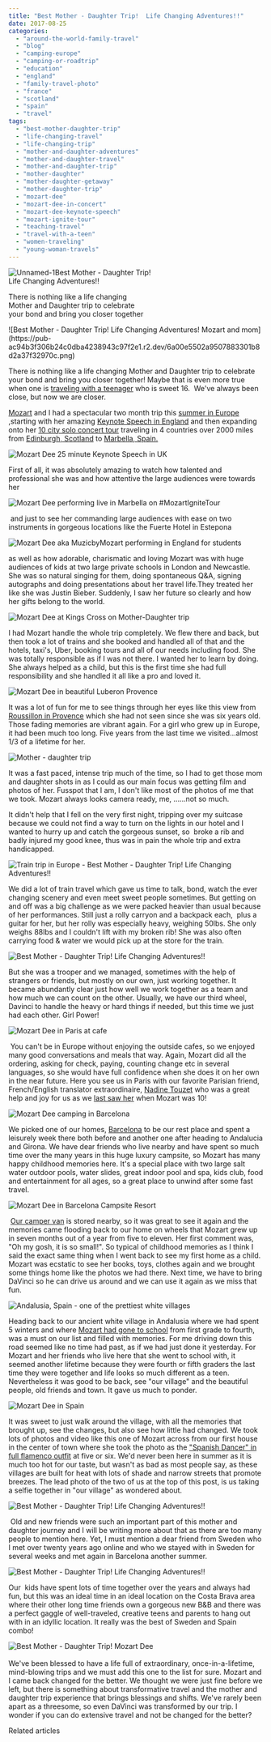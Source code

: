 ```yaml
---
title: "Best Mother - Daughter Trip!  Life Changing Adventures!!"
date: 2017-08-25
categories: 
  - "around-the-world-family-travel"
  - "blog"
  - "camping-europe"
  - "camping-or-roadtrip"
  - "education"
  - "england"
  - "family-travel-photo"
  - "france"
  - "scotland"
  - "spain"
  - "travel"
tags: 
  - "best-mother-daughter-trip"
  - "life-changing-travel"
  - "life-changing-trip"
  - "mother-and-daughter-adventures"
  - "mother-and-daughter-travel"
  - "mother-and-daughter-trip"
  - "mother-daughter"
  - "mother-daughter-getaway"
  - "mother-daughter-trip"
  - "mozart-dee"
  - "mozart-dee-in-concert"
  - "mozart-dee-keynote-speech"
  - "mozart-ignite-tour"
  - "teaching-travel"
  - "travel-with-a-teen"
  - "women-traveling"
  - "young-woman-travels"
---
```


![Unnamed-1](https://pub-ac94b3f306b24c0dba4238943c97f2e1.r2.dev/6a00e5502a9507883301b7c919211f970b.jpg)Best Mother - Daughter Trip!  
Life Changing Adventures!!  
  
There is nothing like a life changing  
Mother and Daughter trip to celebrate  
your bond and bring you closer together

<!--more--> ![Best Mother - Daughter Trip!  Life Changing Adventures! Mozart and mom](https://pub-ac94b3f306b24c0dba4238943c97f2e1.r2.dev/6a00e5502a9507883301b8d2a37f32970c.png)  
  
There is nothing like a life changing Mother and Daughter trip to celebrate your bond and bring you closer together! Maybe that is even more true when one is [traveling with a teenager](https://pub-ac94b3f306b24c0dba4238943c97f2e1.r2.dev/2016/05/new-york-city-travel-for-teens-.html) who is sweet 16.  We've always been close, but now we are closer.  
  
[Mozart](https://pub-ac94b3f306b24c0dba4238943c97f2e1.r2.dev/2016/04/mozart-wins-best-actress-award-.html "Mozart Dee wins best actress") and I had a spectacular two month trip this [summer in Europe](https://pub-ac94b3f306b24c0dba4238943c97f2e1.r2.dev/2017/05/best-of-europe-summer-trip-.html#more "best of europe summer trip") ,starting with her amazing [Keynote Speech in England](https://pub-ac94b3f306b24c0dba4238943c97f2e1.r2.dev/2017/05/16-year-old-mozart-dees-ted-talk-keynote-speech-in-ukteen-actress-songwriter-singer-mozart-dee-was-asked-to-do-a-ted-talk.html#more "16 Year Old Mozart Dee's TED Talk & Keynote Speech in UK") and then expanding onto her [10 city solo concert tour](https://pub-ac94b3f306b24c0dba4238943c97f2e1.r2.dev/2017/06/mozartignitetour-in-europe-mozart-dees-keynote-speech.html#more "#MozartIgniteTour in Europe & Mozart Dee's Keynote Speech") traveling in 4 countries over 2000 miles from [Edinburgh, Scotland](https://pub-ac94b3f306b24c0dba4238943c97f2e1.r2.dev/2011/05/family-travel-scotland-edinburgh-festival-photo.html "Family Travel Scotland: Edinburgh Festival") to [Marbella, Spain.](https://pub-ac94b3f306b24c0dba4238943c97f2e1.r2.dev/2007/03/pinot-sunset-in.html "Pinot Sunset in Marbella")  
  
![Mozart Dee 25 minute Keynote Speech in UK](https://pub-ac94b3f306b24c0dba4238943c97f2e1.r2.dev/6a00e5502a9507883301bb09bc67d5970d.png)  
  
First of all, it was absolutely amazing to watch how talented and professional she was and how attentive the large audiences were towards her   
  
![Mozart Dee performing live in Marbella on #MozartIgniteTour ](https://pub-ac94b3f306b24c0dba4238943c97f2e1.r2.dev/6a00e5502a9507883301b8d2a39272970c.png)  
  
 and just to see her commanding large audiences with ease on two instruments in gorgeous locations like the Fuerte Hotel in Estepona  
  
![Mozart Dee aka MuzicbyMozart performing in England for students ](https://pub-ac94b3f306b24c0dba4238943c97f2e1.r2.dev/6a00e5502a9507883301b8d2a3ad0e970c.png)  
  
as well as how adorable, charismatic and loving Mozart was with huge audiences of kids at two large private schools in London and Newcastle. She was so natural singing for them, doing spontaneous Q&A, signing autographs and doing presentations about her travel life.They treated her like she was Justin Bieber. Suddenly, I saw her future so clearly and how her gifts belong to the world.   
  
![Mozart Dee at Kings Cross on Mother-Daughter trip](https://pub-ac94b3f306b24c0dba4238943c97f2e1.r2.dev/6a00e5502a9507883301bb09bc7429970d.png)  
  
I had Mozart handle the whole trip completely. We flew there and back, but then took a lot of trains and she booked and handled all of that and the hotels, taxi's, Uber, booking tours and all of our needs including food. She was totally responsible as if I was not there. I wanted her to learn by doing. She always helped as a child, but this is the first time she had full responsibility and she handled it all like a pro and loved it.   
  
![Mozart Dee in beautiful Luberon Provence](https://pub-ac94b3f306b24c0dba4238943c97f2e1.r2.dev/6a00e5502a9507883301b7c9193632970b.png)  
  
It was a lot of fun for me to see things through her eyes like this view from [Roussillon in Provence](https://pub-ac94b3f306b24c0dba4238943c97f2e1.r2.dev/2006/10/roussillon-ochr.html "Roussillon  Luberon, Provence ") which she had not seen since she was six years old. Those fading memories are vibrant again. For a girl who grew up in Europe, it had been much too long. Five years from the last time we visited...almost 1/3 of a lifetime for her.   
  
![Mother - daughter trip](https://pub-ac94b3f306b24c0dba4238943c97f2e1.r2.dev/6a00e5502a9507883301b7c9193644970b.png)  
  
It was a fast paced, intense trip much of the time, so I had to get those mom and daughter shots in as I could as our main focus was getting film and photos of her. Fusspot that I am, I don't like most of the photos of me that we took. Mozart always looks camera ready, me, ......not so much.  
  
It didn't help that I fell on the very first night, tripping over my suitcase because we could not find a way to turn on the lights in our hotel and I wanted to hurry up and catch the gorgeous sunset, so  broke a rib and badly injured my good knee, thus was in pain the whole trip and extra handicapped.    
  
![Train trip in Europe - Best Mother - Daughter Trip!  Life Changing Adventures!!](https://pub-ac94b3f306b24c0dba4238943c97f2e1.r2.dev/6a00e5502a9507883301b7c9193658970b.png)  
  
We did a lot of train travel which gave us time to talk, bond, watch the ever changing scenery and even meet sweet people sometimes. But getting on and off was a big challenge as we were packed heavier than usual because of her performances. Still just a rolly carryon and a backpack each,  plus a guitar for her, but her rolly was especially heavy, weighing 50lbs. She only weighs 88lbs and I couldn't lift with my broken rib! She was also often carrying food & water we would pick up at the store for the train. 

![Best Mother - Daughter Trip!  Life Changing Adventures!!](https://pub-ac94b3f306b24c0dba4238943c97f2e1.r2.dev/6a00e5502a9507883301b7c919366d970b.png)

But she was a trooper and we managed, sometimes with the help of strangers or friends, but mostly on our own, just working together. It became abundantly clear just how well we work together as a team and how much we can count on the other. Usually, we have our third wheel, Davinci to handle the heavy or hard things if needed, but this time we just had each other. Girl Power!   
  
![Mozart Dee in Paris at cafe](https://pub-ac94b3f306b24c0dba4238943c97f2e1.r2.dev/6a00e5502a9507883301b8d2a392d6970c.png)  
  
 You can't be in Europe without enjoying the outside cafes, so we enjoyed many good conversations and meals that way. Again, Mozart did all the ordering, asking for check, paying, counting change etc in several languages, so she would have full confidence when she does it on her own in the near future. Here you see us in Paris with our favorite Parisian friend, French/English translator extraordinaire, [Nadine Touzet](https://twitter.com/nadinetouzet) who was a great help and joy for us as we [last saw her](https://pub-ac94b3f306b24c0dba4238943c97f2e1.r2.dev/2010/10/free-wifi-travel-office-paris-digital-nomad-technomad-minimalist-workshift-mobile-work-on-the-road.html "Free Wifi Travel Office Paris") when Mozart was 10!   
  
![Mozart Dee camping in Barcelona ](https://pub-ac94b3f306b24c0dba4238943c97f2e1.r2.dev/6a00e5502a9507883301b7c919367a970b.png)  
  
We picked one of our homes, [Barcelona](https://pub-ac94b3f306b24c0dba4238943c97f2e1.r2.dev/2007/05/barcelona-beach.html "best camping barcelona ") to be our rest place and spent a leisurely week there both before and another one after heading to Andalucia and Girona. We have dear friends who live nearby and have spent so much time over the many years in this huge luxury campsite, so Mozart has many happy childhood memories here. It's a special place with two large salt water outdoor pools, water slides, great indoor pool and spa, kids club, food and entertainment for all ages, so a great place to unwind after some fast travel.  
  
![Mozart Dee in Barcelona Campsite Resort ](https://pub-ac94b3f306b24c0dba4238943c97f2e1.r2.dev/6a00e5502a9507883301b8d2a392ec970c.png)  
  
 [Our camper van](https://pub-ac94b3f306b24c0dba4238943c97f2e1.r2.dev/2006/08/our-new-camper.html "Our New Camper and Home") is stored nearby, so it was great to see it again and the memories came flooding back to our home on wheels that Mozart grew up in seven months out of a year from five to eleven. Her first comment was, "Oh my gosh, it is so small!". So typical of childhood memories as I think I said the exact same thing when I went back to see my first home as a child. Mozart was ecstatic to see her books, toys, clothes again and we brought some things home like the photos we had there. Next time, we have to bring DaVinci so he can drive us around and we can use it again as we miss that fun.   
  
![Andalusia, Spain - one of the prettiest white villages ](https://pub-ac94b3f306b24c0dba4238943c97f2e1.r2.dev/6a00e5502a9507883301bb09bc7475970d.png)  
  
Heading back to our ancient white village in Andalusia where we had spent 5 winters and where [Mozart had gone to school](https://pub-ac94b3f306b24c0dba4238943c97f2e1.r2.dev/2013/05/learning-spanish-in-spain.html "Learning Spanish in Spain") from first grade to fourth, was a must on our list and filled with memories. For me driving down this road seemed like no time had past, as if we had just done it yesterday. For Mozart and her friends who live here that she went to school with, it seemed another lifetime because they were fourth or fifth graders the last time they were together and life looks so much different as a teen. Nevertheless it was good to be back, see "our village" and the beautiful people, old friends and town. It gave us much to ponder.   
  
![Mozart Dee in Spain ](https://pub-ac94b3f306b24c0dba4238943c97f2e1.r2.dev/6a00e5502a9507883301b7c919368d970b.png)  
  
It was sweet to just walk around the village, with all the memories that brought up, see the changes, but also see how little had changed. We took lots of photos and video like this one of Mozart across from our first house in the center of town where she took the photo as the ["Spanish Dancer" in full flamenco outfit](https://pub-ac94b3f306b24c0dba4238943c97f2e1.r2.dev/2006/11/spanish-dancer.html "cute baby flamenco dancer ") at five or six. We'd never been here in summer as it is much too hot for our taste, but wasn't as bad as most people say, as these villages are built for heat with lots of shade and narrow streets that promote breezes. The lead photo of the two of us at the top of this post, is us taking a selfie together in "our village" as wondered about.   
  
![Best Mother - Daughter Trip!  Life Changing Adventures!!](https://pub-ac94b3f306b24c0dba4238943c97f2e1.r2.dev/6a00e5502a9507883301bb09bc750b970d.png)  
  
 Old and new friends were such an important part of this mother and daughter journey and I will be writing more about that as there are too many people to mention here. Yet, I must mention a dear friend from Sweden who I met over twenty years ago online and who we stayed with in Sweden for several weeks and met again in Barcelona another summer.   
  
![Best Mother - Daughter Trip!  Life Changing Adventures!!](https://pub-ac94b3f306b24c0dba4238943c97f2e1.r2.dev/6a00e5502a9507883301bb09bc74d8970d.png)  
  
Our  kids have spent lots of time together over the years and always had fun, but this was an ideal time in an ideal location on the Costa Brava area where their other long time friends own a gorgeous new B&B and there was a perfect gaggle of well-traveled, creative teens and parents to hang out with in an idyllic location. It really was the best of Sweden and Spain combo!

![Best Mother - Daughter Trip!  Mozart Dee](https://pub-ac94b3f306b24c0dba4238943c97f2e1.r2.dev/6a00e5502a9507883301b8d2a39326970c.png)  
   
We've been blessed to have a life full of extraordinary, once-in-a-lifetime, mind-blowing trips and we must add this one to the list for sure. Mozart and I came back changed for the better. We thought we were just fine before we left, but there is something about transformative travel and the mother and daughter trip experience that brings blessings and shifts. We've rarely been apart as a threesome, so even DaVinci was transformed by our trip. I wonder if you can do extensive travel and not be changed for the better? 

Related articles


